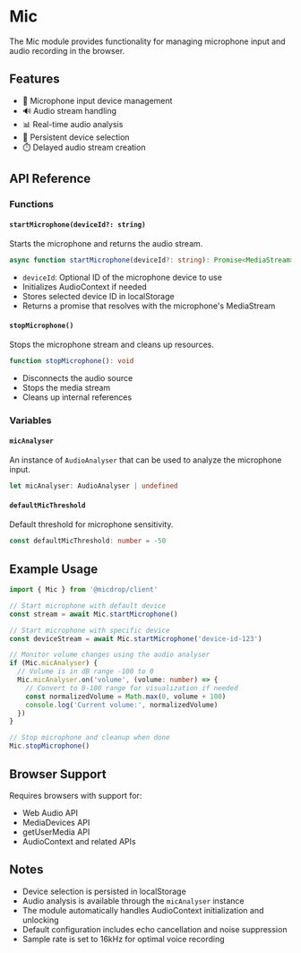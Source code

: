 # Mic

The Mic module provides functionality for managing microphone input and audio recording in the browser.

## Features

- 🎤 Microphone input device management
- 🔊 Audio stream handling
- 📊 Real-time audio analysis
- 💾 Persistent device selection
- ⏱️ Delayed audio stream creation

## API Reference

### Functions

#### `startMicrophone(deviceId?: string)`

Starts the microphone and returns the audio stream.

```typescript
async function startMicrophone(deviceId?: string): Promise<MediaStream>
```

- `deviceId`: Optional ID of the microphone device to use
- Initializes AudioContext if needed
- Stores selected device ID in localStorage
- Returns a promise that resolves with the microphone's MediaStream

#### `stopMicrophone()`

Stops the microphone stream and cleans up resources.

```typescript
function stopMicrophone(): void
```

- Disconnects the audio source
- Stops the media stream
- Cleans up internal references

### Variables

#### `micAnalyser`

An instance of `AudioAnalyser` that can be used to analyze the microphone input.

```typescript
let micAnalyser: AudioAnalyser | undefined
```

#### `defaultMicThreshold`

Default threshold for microphone sensitivity.

```typescript
const defaultMicThreshold: number = -50
```

## Example Usage

```typescript
import { Mic } from '@micdrop/client'

// Start microphone with default device
const stream = await Mic.startMicrophone()

// Start microphone with specific device
const deviceStream = await Mic.startMicrophone('device-id-123')

// Monitor volume changes using the audio analyser
if (Mic.micAnalyser) {
  // Volume is in dB range -100 to 0
  Mic.micAnalyser.on('volume', (volume: number) => {
    // Convert to 0-100 range for visualization if needed
    const normalizedVolume = Math.max(0, volume + 100)
    console.log('Current volume:', normalizedVolume)
  })
}

// Stop microphone and cleanup when done
Mic.stopMicrophone()
```

## Browser Support

Requires browsers with support for:

- Web Audio API
- MediaDevices API
- getUserMedia API
- AudioContext and related APIs

## Notes

- Device selection is persisted in localStorage
- Audio analysis is available through the `micAnalyser` instance
- The module automatically handles AudioContext initialization and unlocking
- Default configuration includes echo cancellation and noise suppression
- Sample rate is set to 16kHz for optimal voice recording
